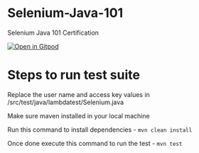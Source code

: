 # Selenium-Java-101
Selenium Java 101 Certification

[![Open in Gitpod](https://gitpod.io/button/open-in-gitpod.svg)](https://gitpod.io/#https://github.com/pkp33/Selenium-Java-101)

# Steps to run test suite

Replace the user name and access key values in /src/test/java/lambdatest/Selenium.java

Make sure maven installed in your local machine

Run this command to install dependencies - `mvn clean install`

Once done execute this command to run the test - `mvn test`

